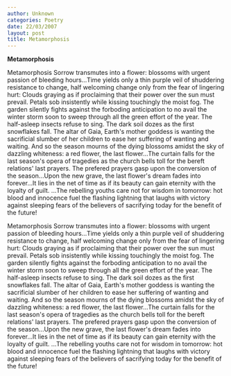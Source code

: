 ```yaml
---
author: Unknown
categories: Poetry
date: 22/03/2007
layout: post
title: Metamorphosis
---
```


**Metamorphosis**

Metamorphosis
Sorrow transmutes into a flower: blossoms with urgent passion of bleeding hours...Time yields only a thin purple veil of shuddering resistance to change, half welcoming change only from the fear of lingering hurt: Clouds graying as if proclaiming that their power over the sun must prevail.  Petals sob insistently while kissing touchingly the moist fog.  The garden silently fights against the forboding anticipation to no avail the winter storm soon to sweep through all the green effort of the year.
The half-asleep insects refuse to sing.  The dark soil dozes as the first snowflakes fall.  The altar of Gaia, Earth's mother goddess is wanting the sacrificial slumber of her children to ease her suffering of wanting and waiting.
And so the season mourns of the dying blossoms amidst the sky of dazzling whiteness: a red flower, the last flower...The curtain falls for the last season's opera of tragedies as the church bells toll for the bereft relations' last prayers.  The prefered prayers gasp upon the conversion of the season...Upon the new grave, the last flower's dream fades into forever...It lies in the net of time as if its beauty can gain eternity with the loyalty of guilt.
...The rebelling youths care not for wisdom in tomorrow: hot blood and innocence fuel the flashing lightning that laughs with victory against sleeping fears of the believers of sacrifying today for the benefit of the future!

Metamorphosis
Sorrow transmutes into a flower: blossoms with urgent passion of bleeding hours...Time yields only a thin purple veil of shuddering resistance to change, half welcoming change only from the fear of lingering hurt: Clouds graying as if proclaiming that their power over the sun must prevail.  Petals sob insistently while kissing touchingly the moist fog.  The garden silently fights against the forboding anticipation to no avail the winter storm soon to sweep through all the green effort of the year.
The half-asleep insects refuse to sing.  The dark soil dozes as the first snowflakes fall.  The altar of Gaia, Earth's mother goddess is wanting the sacrificial slumber of her children to ease her suffering of wanting and waiting.
And so the season mourns of the dying blossoms amidst the sky of dazzling whiteness: a red flower, the last flower...The curtain falls for the last season's opera of tragedies as the church bells toll for the bereft relations' last prayers.  The prefered prayers gasp upon the conversion of the season...Upon the new grave, the last flower's dream fades into forever...It lies in the net of time as if its beauty can gain eternity with the loyalty of guilt.
...The rebelling youths care not for wisdom in tomorrow: hot blood and innocence fuel the flashing lightning that laughs with victory against sleeping fears of the believers of sacrifying today for the benefit of the future!
